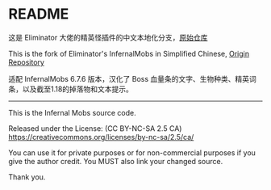 # README #

这是 Eliminator 大佬的精英怪插件的中文本地化分支，[原始仓库](https://bitbucket.org/Eliminator/infernalmobs/src/master/)

This is the fork of Eliminator's InfernalMobs in Simplified Chinese, [Origin Repository](https://bitbucket.org/Eliminator/infernalmobs/src/master/)

适配 InfernalMobs 6.7.6 版本，汉化了 Boss 血量条的文字、生物种类、精英词条，以及截至1.18的掉落物和文本提示。

---
This is the Infernal Mobs source code. 

Released under the License: (CC BY-NC-SA 2.5 CA)
https://creativecommons.org/licenses/by-nc-sa/2.5/ca/

You can use it for private purposes or for non-commercial purposes if you give the author credit.
You MUST also link your changed source.

Thank you.
